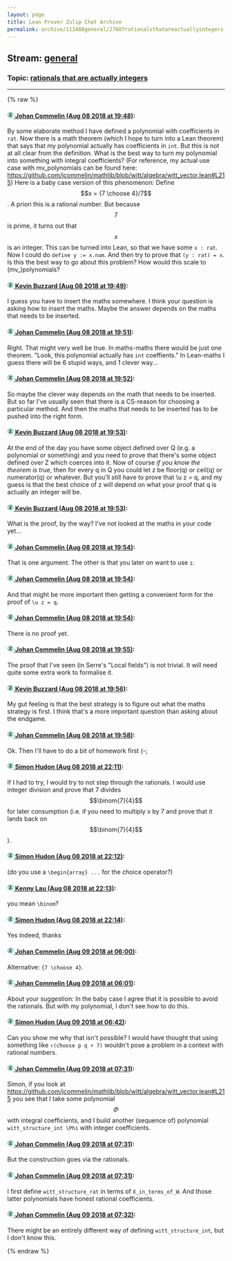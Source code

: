 ```yaml
---
layout: page
title: Lean Prover Zulip Chat Archive 
permalink: archive/113488general/27607rationalsthatareactuallyintegers.html
---
```


## Stream: [general](index.html)
### Topic: [rationals that are actually integers](27607rationalsthatareactuallyintegers.html)

---


{% raw %}
#### [![Click to go to Zulip](../../assets/img/zulip2.png) Johan Commelin (Aug 08 2018 at 19:48)](https://leanprover.zulipchat.com/#narrow/stream/113488-general/topic/rationals%20that%20are%20actually%20integers/near/131122581):
By some elaborate method I have defined a polynomial with coefficients in `rat`. Now there is a math theorem (which I hope to turn into a Lean theorem) that says that my polynomial actually has coefficients in `int`. But this is not at all clear from the definition. What is the best way to turn my polynomial into something with integral coefficients?
(For reference, my actual use case with mv_polynomials can be found here: https://github.com/jcommelin/mathlib/blob/witt/algebra/witt_vector.lean#L215)
Here is a baby case version of this phenomenon:
Define $$x = {7 \choose 4}/7$$. A priori this is a rational number. But because $$7$$ is prime, it turns out that $$x$$ is an integer. This can be turned into Lean, so that we have some `x : rat`. Now I could do `define y := x.num`. And then try to prove that `(y : rat) = x`.
Is this the best way to go about this problem? How would this scale to (mv_)polynomials?

#### [![Click to go to Zulip](../../assets/img/zulip2.png) Kevin Buzzard (Aug 08 2018 at 19:49)](https://leanprover.zulipchat.com/#narrow/stream/113488-general/topic/rationals%20that%20are%20actually%20integers/near/131122654):
I guess you have to insert the maths somewhere. I think your question is asking how to insert the maths. Maybe the answer depends on the maths that needs to be inserted.

#### [![Click to go to Zulip](../../assets/img/zulip2.png) Johan Commelin (Aug 08 2018 at 19:51)](https://leanprover.zulipchat.com/#narrow/stream/113488-general/topic/rationals%20that%20are%20actually%20integers/near/131122794):
Right. That might very well be true. In maths-maths there would be just one theorem. "Look, this polynomial actually has `int` coeffients." In Lean-maths I guess there will be 6 stupid ways, and 1 clever way...

#### [![Click to go to Zulip](../../assets/img/zulip2.png) Johan Commelin (Aug 08 2018 at 19:52)](https://leanprover.zulipchat.com/#narrow/stream/113488-general/topic/rationals%20that%20are%20actually%20integers/near/131122901):
So maybe the clever way depends on the math that needs to be inserted. But so far I've usually seen that there is a CS-reason for choosing a particular method. And then the maths that needs to be inserted has to be pushed into the right form.

#### [![Click to go to Zulip](../../assets/img/zulip2.png) Kevin Buzzard (Aug 08 2018 at 19:53)](https://leanprover.zulipchat.com/#narrow/stream/113488-general/topic/rationals%20that%20are%20actually%20integers/near/131122937):
At the end of the day you have some object defined over Q (e.g. a polynomial or something) and you need to prove that there's some object defined over Z which coerces into it. Now of course _if you know the theorem is true_, then for every q in Q you could let z be floor(q) or ceil(q) or numerator(q) or whatever. But you'll still have to prove that \u z = q, and my guess is that the best choice of z will depend on what your proof that q is actually an integer will be.

#### [![Click to go to Zulip](../../assets/img/zulip2.png) Kevin Buzzard (Aug 08 2018 at 19:53)](https://leanprover.zulipchat.com/#narrow/stream/113488-general/topic/rationals%20that%20are%20actually%20integers/near/131122974):
What is the proof, by the way? I've not looked at the maths in your code yet...

#### [![Click to go to Zulip](../../assets/img/zulip2.png) Johan Commelin (Aug 08 2018 at 19:54)](https://leanprover.zulipchat.com/#narrow/stream/113488-general/topic/rationals%20that%20are%20actually%20integers/near/131123019):
That is one argument. The other is that you later on want to use `z`.

#### [![Click to go to Zulip](../../assets/img/zulip2.png) Johan Commelin (Aug 08 2018 at 19:54)](https://leanprover.zulipchat.com/#narrow/stream/113488-general/topic/rationals%20that%20are%20actually%20integers/near/131123045):
And that might be more important then getting a convenient form for the proof of `\u z = q`.

#### [![Click to go to Zulip](../../assets/img/zulip2.png) Johan Commelin (Aug 08 2018 at 19:54)](https://leanprover.zulipchat.com/#narrow/stream/113488-general/topic/rationals%20that%20are%20actually%20integers/near/131123050):
There is no proof yet.

#### [![Click to go to Zulip](../../assets/img/zulip2.png) Johan Commelin (Aug 08 2018 at 19:55)](https://leanprover.zulipchat.com/#narrow/stream/113488-general/topic/rationals%20that%20are%20actually%20integers/near/131123085):
The proof that I've seen (in Serre's "Local fields") is not trivial. It will need quite some extra work to formalise it.

#### [![Click to go to Zulip](../../assets/img/zulip2.png) Kevin Buzzard (Aug 08 2018 at 19:56)](https://leanprover.zulipchat.com/#narrow/stream/113488-general/topic/rationals%20that%20are%20actually%20integers/near/131123187):
My gut feeling is that the best strategy is to figure out what the maths strategy is first. I think that's a more important question than asking about the endgame.

#### [![Click to go to Zulip](../../assets/img/zulip2.png) Johan Commelin (Aug 08 2018 at 19:58)](https://leanprover.zulipchat.com/#narrow/stream/113488-general/topic/rationals%20that%20are%20actually%20integers/near/131123317):
Ok. Then I'll have to do a bit of homework first (-;

#### [![Click to go to Zulip](../../assets/img/zulip2.png) Simon Hudon (Aug 08 2018 at 22:11)](https://leanprover.zulipchat.com/#narrow/stream/113488-general/topic/rationals%20that%20are%20actually%20integers/near/131129857):
If I had to try, I would try to not step through the rationals. I would use integer division and prove that 7 divides $$\binom{7}{4}$$ for later consumption (i.e. if you need to multiply x by 7 and prove that it lands back on $$\binom{7}{4}$$).

#### [![Click to go to Zulip](../../assets/img/zulip2.png) Simon Hudon (Aug 08 2018 at 22:12)](https://leanprover.zulipchat.com/#narrow/stream/113488-general/topic/rationals%20that%20are%20actually%20integers/near/131129914):
(do you use a `\begin{array} ...` for the choice operator?)

#### [![Click to go to Zulip](../../assets/img/zulip2.png) Kenny Lau (Aug 08 2018 at 22:13)](https://leanprover.zulipchat.com/#narrow/stream/113488-general/topic/rationals%20that%20are%20actually%20integers/near/131129971):
you mean `\binom`?

#### [![Click to go to Zulip](../../assets/img/zulip2.png) Simon Hudon (Aug 08 2018 at 22:14)](https://leanprover.zulipchat.com/#narrow/stream/113488-general/topic/rationals%20that%20are%20actually%20integers/near/131130176):
Yes indeed, thanks

#### [![Click to go to Zulip](../../assets/img/zulip2.png) Johan Commelin (Aug 09 2018 at 06:00)](https://leanprover.zulipchat.com/#narrow/stream/113488-general/topic/rationals%20that%20are%20actually%20integers/near/131148931):
Alternative: `{7 \choose 4}`.

#### [![Click to go to Zulip](../../assets/img/zulip2.png) Johan Commelin (Aug 09 2018 at 06:01)](https://leanprover.zulipchat.com/#narrow/stream/113488-general/topic/rationals%20that%20are%20actually%20integers/near/131148978):
About your suggestion: In the baby case I agree that it is possible to avoid the rationals. But with my polynomial, I don't see how to do this.

#### [![Click to go to Zulip](../../assets/img/zulip2.png) Simon Hudon (Aug 09 2018 at 06:42)](https://leanprover.zulipchat.com/#narrow/stream/113488-general/topic/rationals%20that%20are%20actually%20integers/near/131150412):
Can you show me why that isn't possible? I would have thought that using something like `↑(choose p q ÷ 7)` wouldn't pose a problem in a context with rational numbers.

#### [![Click to go to Zulip](../../assets/img/zulip2.png) Johan Commelin (Aug 09 2018 at 07:31)](https://leanprover.zulipchat.com/#narrow/stream/113488-general/topic/rationals%20that%20are%20actually%20integers/near/131151838):
Simon, if you look at https://github.com/jcommelin/mathlib/blob/witt/algebra/witt_vector.lean#L215 you see that I take some polynomial $$\Phi$$ with integral coefficients, and I build another (sequence of) polynomial `witt_structure_int \Phi` with integer coefficients.

#### [![Click to go to Zulip](../../assets/img/zulip2.png) Johan Commelin (Aug 09 2018 at 07:31)](https://leanprover.zulipchat.com/#narrow/stream/113488-general/topic/rationals%20that%20are%20actually%20integers/near/131151844):
But the construction goes via the rationals.

#### [![Click to go to Zulip](../../assets/img/zulip2.png) Johan Commelin (Aug 09 2018 at 07:31)](https://leanprover.zulipchat.com/#narrow/stream/113488-general/topic/rationals%20that%20are%20actually%20integers/near/131151851):
I first define `witt_structure_rat` in terms of `X_in_terms_of_W`. And those latter polynomials have honest rational coefficients.

#### [![Click to go to Zulip](../../assets/img/zulip2.png) Johan Commelin (Aug 09 2018 at 07:32)](https://leanprover.zulipchat.com/#narrow/stream/113488-general/topic/rationals%20that%20are%20actually%20integers/near/131151897):
There might be an entirely different way of defining `witt_structure_int`, but I don't know this.


{% endraw %}
